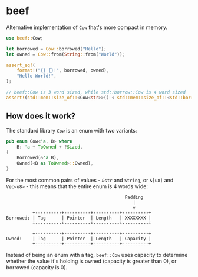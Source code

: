 # beef

Alternative implementation of `Cow` that's more compact in memory.

```rust
use beef::Cow;

let borrowed = Cow::borrowed("Hello");
let owned = Cow::from(String::from("World"));

assert_eq!(
    format!("{} {}!", borrowed, owned),
    "Hello World!",
);

// beef::Cow is 3 word sized, while std::borrow::Cow is 4 word sized
assert!(std::mem::size_of::<Cow<str>>() < std::mem::size_of::<std::borrow::Cow<str>>());
```

## How does it work?

The standard library `Cow` is an enum with two variants:

```rust
pub enum Cow<'a, B> where
    B: 'a + ToOwned + ?Sized,
{
    Borrowed(&'a B),
    Owned(<B as ToOwned>::Owned),
}
```

For the most common pairs of values - `&str` and `String`, or `&[u8]` and `Vec<u8>` - this
means that the entire enum is 4 words wide:

```text
                                             Padding
                                                |
                                                v
          +----------+----------+----------+----------+
Borrowed: | Tag      | Pointer  | Length   | XXXXXXXX |
          +----------+----------+----------+----------+

          +----------+----------+----------+----------+
Owned:    | Tag      | Pointer  | Length   | Capacity |
          +----------+----------+----------+----------+
```

Instead of being an enum with a tag, `beef::Cow` uses capacity to determine whether the
value it's holding is owned (capacity is greater than 0), or borrowed (capacity is 0).